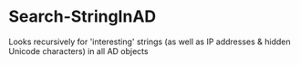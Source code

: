 # Search-StringInAD
Looks recursively for 'interesting' strings (as well as IP addresses &amp; hidden Unicode characters) in all AD objects
